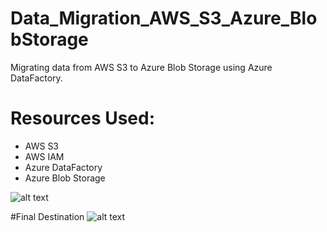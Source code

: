 # Data_Migration_AWS_S3_Azure_BlobStorage
Migrating data from AWS S3 to Azure Blob Storage using Azure DataFactory.

# Resources Used:
* AWS S3
* AWS IAM
* Azure DataFactory
* Azure Blob Storage

![alt text](https://github.com/DataNaija/Data_Migration_AWS_S3_Azure_BlobStorage/blob/main/awsblob.png)


#Final Destination
![alt text](https://github.com/DataNaija/Data_Migration_AWS_S3_Azure_BlobStorage/blob/main/blob.png)
